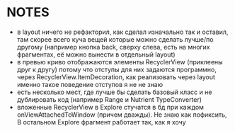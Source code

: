 # NOTES
- в layout ничего не рефакторил, как сделал изначально так и оставил, там скорее всего куча вещей которые можно сделать лучше/по другому (например кнопка back, сверху слева, есть на многих фрагментах, её можно вынести в отдельный layout)
- в превью криво отображаются элементы RecyclerView (приклеены друг к другу) потому что отступы для них задаются программно, через RecyclerView.ItemDecoration, как реализовать через layout именно такое поведение отступов я не не знаю
- есть несколько мест, где лучше бы сделать базовый класс и не дублировать код (например Range и Nutrient TypeConverter)
- вложенные RecyclerView в Explore стучатся в бд при каждом onViewAttachedToWindow (причем дважды). Не знаю как пофиксить, В остальном Explore фрагмент работает так, как я хочу